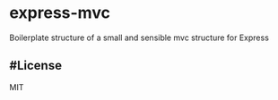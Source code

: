 express-mvc
===========

Boilerplate structure of a small and sensible mvc structure for Express

#License
---
MIT
